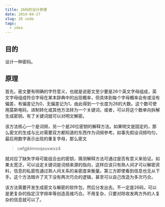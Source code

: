```yaml
---
title: 26码的设计原理
date: 2014-04-27
slug: 26 code
tags:
  - idea
---
```


## 目的

设计一种密码。

## 原理

首先，密文要有明确的字符意义，也就是说密文至少要是26个英文字母组成，英文字母组成符合字母在某本辞典中的出现概率，但具体到每个字母概率会有或没有偏差，有偏差记为0，无偏差记为1，由此得到一个长度为26的大数。这个数可使用莫斯电码，进制转化或其他方法转为一个关键词，或者，可以将这个数单向拆解生成密钥。有了关键词就可以对明文解密。

该方法核心一个是词频，另一个是26位密钥的解释方法。如果明文是固定的，那么密文的生成与比对需要双方都知道的东西作为词频参考。如事先假设词频均匀，最后用数字表示出现的重复字母，那么密文

> cefgjklmnoqsuvwxz4

就对应了缺失字母可能组合出的密钥，猜测解释方法可通过是否有意义来验证。如果太宽泛，可以设定关键词是词频来源的指向，这样应该只有熟人间才可以解密资料，信息的私密性通过熟人间关系的亲密度来衡量。第三方即使看到信息也无从下手。这个方法暗许了天下没有两次巧合的逻辑，甚至可以自己改造为多次巧合。

该方法需要开发生成密文与解密的软件包，然后分发出去。不一定是26码，可以是更复杂的指定汉字频率等创造高维巧合。不用复杂，只要对除收发两方外的人复杂的信息就可以了。